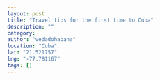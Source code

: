 ```yaml
---
layout: post
title: "Travel tips for the first time to Cuba"
description: ""
category:
author: "vedadohabana"
location: "Cuba"
lat: "21.521757"
lng: "-77.781167"
tags: []
---
```









